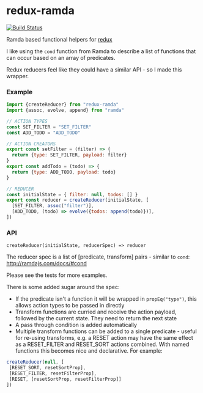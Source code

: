 redux-ramda
===========

[![Build Status](https://travis-ci.org/davidgtonge/redux-ramda.svg?branch=master)](https://travis-ci.org/davidgtonge/redux-ramda)

Ramda based functional helpers for [redux](http://redux.js.org/)

I like using the `cond` function from Ramda to describe a list of functions that can occur based on an array of predicates.

Redux reducers feel like they could have a similar API - so I made this wrapper.

### Example

```javascript
import {createReducer} from "redux-ramda"
import {assoc, evolve, append} from "ramda"

// ACTION TYPES
const SET_FILTER = "SET_FILTER"
const ADD_TODO = "ADD_TODO"

// ACTION CREATORS
export const setFilter = (filter) => {
  return {type: SET_FILTER, payload: filter}
}
export const addTodo = (todo) => {
  return {type: ADD_TODO, payload: todo}
}

// REDUCER
const initialState = { filter: null, todos: [] }
export const reducer = createReducer(initialState, [
  [SET_FILTER, assoc("filter")],
  [ADD_TODO, (todo) => evolve({todos: append(todo)})],
])

```

### API

`createReducer(initialState, reducerSpec) => reducer`

The reducer spec is a list of [predicate, transform] pairs - similar to `cond`: http://ramdajs.com/docs/#cond

Please see the tests for more examples.

There is some added sugar around the spec:
 - If the predicate isn't a function it will be wrapped in `propEq("type")`, this allows action types to be passed in directly
 - Transform functions are curried and receive the action payload, followed by the current state. They need to return the next state
 - A pass through condition is added automatically
 - Multiple transform functions can be added to a single predicate - useful for re-using transforms, e.g. a RESET action may have the same effect as a RESET_FILTER and RESET_SORT actions combined. With named functions this becomes nice and declarative. For example:

 ```javascript
createReducer(null, [
  [RESET_SORT, resetSortProp],
  [RESET_FILTER, resetFilterProp],
  [RESET, [resetSortProp, resetFilterProp]]
])
 ```
